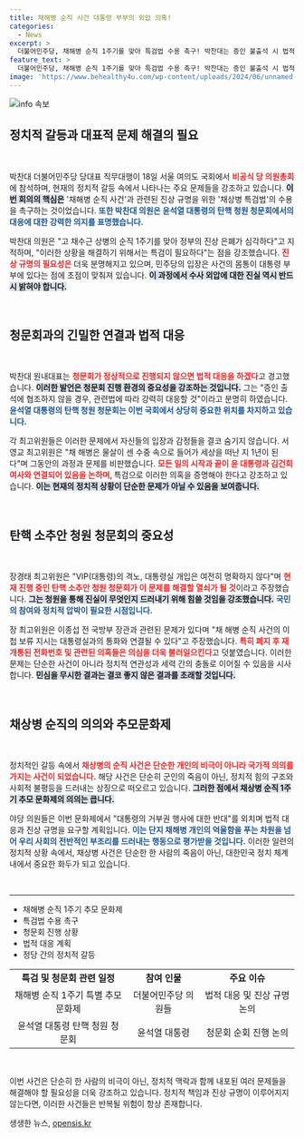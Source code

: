```yaml
---
title: 채해병 순직 사건 대통령 부부의 외압 의혹!
categories:
  - News
excerpt: >
  더불어민주당, 채해병 순직 1주기를 맞아 특검법 수용 촉구! 박찬대는 증인 불출석 시 법적 대응 예고, 수사 외압 진실 규명 의지 강조. 과연 그 진실은 무엇일까? 클릭해서 확인하세요!
feature_text: >
  더불어민주당, 채해병 순직 1주기를 맞아 특검법 수용 촉구! 박찬대는 증인 불출석 시 법적 대응 예고, 수사 외압 진실 규명 의지 강조. 과연 그 진실은 무엇일까? 클릭해서 확인하세요!
image: 'https://www.behealthy4u.com/wp-content/uploads/2024/06/unnamed-file.png'
---
```


<p><img src="https://www.behealthy4u.com/wp-content/uploads/2024/06/unnamed-file.png" alt="info 속보" /></p>

<h2 data-ke-size="size26">정치적 갈등과 대표적 문제 해결의 필요</h2>

<p data-ke-size="size16">&nbsp;</p>

<p>박찬대 더불어민주당 당대표 직무대행이 18일 서울 여의도 국회에서 <b><span style="color: #ee2323;">비공식 당 의원총회</span></b>에 참석하며, 현재의 정치적 갈등 속에서 나타나는 주요 문제들을 강조하고 있습니다. <b><span style="background-color: #21538527;">이번 회의의 핵심은</span></b> '채해병 순직 사건'과 관련된 진상 규명을 위한 '채상병 특검법'의 수용을 촉구하는 것이었습니다. <b><span style="color: #1a5490;">또한 박찬대 의원은 윤석열 대통령의 탄핵 청원 청문회에서의 대응에 대한 강력한 의지를 표명했습니다.</span></b></p>

<p>박찬대 의원은 "고 채수근 상병의 순직 1주기를 맞아 정부의 진상 은폐가 심각하다"고 지적하며, "이러한 상황을 해결하기 위해서는 특검이 필요하다"는 점을 강조했습니다. <b><span style="color: #ee2323;">진상 규명의 필요성은</span></b> 더욱 분명해지고 있으며, 민주당의 입장은 사건의 몸통이 대통령 부부에 있다는 점에 초점이 맞춰져 있습니다. <b><span style="background-color: #21538527;">이 과정에서 수사 외압에 대한 진실 역시 반드시 밝혀야 합니다.</span></b> </p>

<p data-ke-size="size16">&nbsp;</p>

<h2 data-ke-size="size26">청문회과의 긴밀한 연결과 법적 대응</h2>

<p data-ke-size="size16">&nbsp;</p>

<p>박찬대 원내대표는 <b><span style="color: #ee2323;">청문회가 정상적으로 진행되지 않으면 법적 대응을 하겠다</span></b>고 경고했습니다. <b><span style="background-color: #21538527;">이러한 발언은 청문회 진행 환경의 중요성을 강조하는 것입니다.</span></b> 그는 "증인 출석에 협조하지 않을 경우, 관련법에 따라 강력히 대응할 것"이라고 분명히 하였습니다. <b><span style="color: #1a5490;">윤석열 대통령의 탄핵 청원 청문회는 이번 국회에서 상당히 중요한 위치를 차지하고 있습니다.</span></b></p>

<p>각 최고위원들은 이러한 문제에서 자신들의 입장과 감정들을 결코 숨기지 않습니다. 서영교 최고위원은 "채 해병은 물살이 센 수중 속으로 들어가 세상을 떠난 지 1년이 된다"며 그동안의 과정과 문제를 비판했습니다. <b><span style="color: #ee2323;">모든 일의 시작과 끝이 윤 대통령과 김건희 여사와 연결되어 있음을 논하며, </span></b>특검으로 이러한 의혹을 증명해야 한다고 강조하고 있습니다. <b><span style="background-color: #21538527;">이는 현재의 정치적 상황이 단순한 문제가 아닐 수 있음을 보여줍니다.</span></b> </p>

<p data-ke-size="size16">&nbsp;</p>

<h2 data-ke-size="size26">탄핵 소추안 청원 청문회의 중요성</h2>

<p data-ke-size="size16">&nbsp;</p>

<p>장경태 최고위원은 "VIP(대통령)의 격노, 대통령실 개입은 여전히 명확하지 않다"며 <b><span style="color: #ee2323;">현재 진행 중인 탄핵 소추안 청원 청문회가 이 문제를 해결할 열쇠가 될 것</span></b>이라고 주장했습니다. <b><span style="background-color: #21538527;">그는 청원을 통해 진실이 무엇인지 드러내기 위해 힘쓸 것임을 강조했습니다.</span></b> <b><span style="color: #1a5490;">국민의 참여와 정치적 압박이 필요한 시점입니다.</span></b></p>

<p>장 최고위원은 이종섭 전 국방부 장관과 관련된 문제가 있다며 "채 해병 순직 사건의 이첩 보류 지시는 대통령실과의 통화와 연결될 수 있다"고 주장했습니다. <b><span style="color: #ee2323;">특히 폐지 후 재개통된 전화번호 및 관련된 의혹들은 의심을 더욱 불러일으킨다</span></b>고 덧붙였습니다. 이러한 문제는 단순한 사건이 아니라 정치적 연관성과 세력 간의 충돌로 이어질 수 있음을 시사합니다. <b><span style="background-color: #21538527;">민심을 무시한 결과는 결코 좋지 않은 결과를 초래할 것입니다.</span></b></p>

<p data-ke-size="size16">&nbsp;</p>

<h2 data-ke-size="size26">채상병 순직의 의의와 추모문화제</h2>

<p data-ke-size="size16">&nbsp;</p>

<p>정치적인 갈등 속에서 <b><span style="color: #ee2323;">채상병의 순직 사건은 단순한 개인의 비극이 아니라 국가적 의의를 가지는 사건이 되었습니다.</span></b> 해당 사건은 단순히 군인의 죽음이 아닌, 정치적 힘의 구조와 사회적 불평등을 드러내는 상징으로 떠오르고 있습니다. <b><span style="background-color: #21538527;">그러한 점에서 채상병 순직 1주기 추모 문화제의 의의는 큽니다.</span></b> </p>

<p>야당 의원들은 이번 문화제에서 "대통령의 거부권 행사에 대한 반대"를 외치며 법적 대응과 진상 규명을 요구할 계획입니다. <b><span style="color: #1a5490;">이는 단지 채해병 개인의 억울함을 푸는 차원을 넘어 우리 사회의 전반적인 부조리를 드러내는 행동으로 평가받을 것입니다.</span></b> 이러한 일련의 정치적 상황 속에서, 채상병 사건은 단순한 한 사람의 죽음이 아닌, 대한민국 정치 체계 내에서 중요한 화두가 되고 있습니다. </p>

<p data-ke-size="size16">&nbsp;</p>

<hr>

<ul>
    <li>채해병 순직 1주기 추모 문화제</li>
    <li>특검법 수용 촉구</li>
    <li>청문회 진행 상황</li>
    <li>법적 대응 계획</li>
    <li>정당 간의 정치적 갈등</li>
</ul>

<table style="border-collapse: collapse; width: 100%;">
    <tr>
        <td style="text-align: center; height: 17px;"><b>특검 및 청문회 관련 일정</b></td>
        <td style="text-align: center; height: 17px;"><b>참여 인물</b></td>
        <td style="text-align: center; height: 17px;"><b>주요 이슈</b></td>
    </tr>
    <tr>
        <td style="text-align: center; height: 17px;">채해병 순직 1주기 특별 추모문화제</td>
        <td style="text-align: center; height: 17px;">더불어민주당 의원들</td>
        <td style="text-align: center; height: 17px;">법적 대응 및 진상 규명 논의</td>
    </tr>
    <tr>
        <td style="text-align: center; height: 17px;">윤석열 대통령 탄핵 청원 청문회</td>
        <td style="text-align: center; height: 17px;">윤석열 대통령</td>
        <td style="text-align: center; height: 17px;">청문회 순회 진행 논의</td>
    </tr>
</table>

<p data-ke-size="size16">&nbsp;</p>

<p>이번 사건은 단순히 한 사람의 비극이 아닌, 정치적 맥락과 함께 내포된 여러 문제들을 해결해야 할 필요성을 더욱 강조하고 있습니다. 정치적 책임과 진상 규명이 이루어지지 않는다면, 이러한 사건들은 반복될 위험이 항상 존재합니다.</p>
생생한 뉴스, <a href="https://opensis.kr" rel="dofollow">opensis.kr</a>



